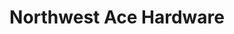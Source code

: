 ---
title: "Northwest Ace Hardware"
url: /clifton-forge/northwest-ace-hardware/
shop: doityourself
---